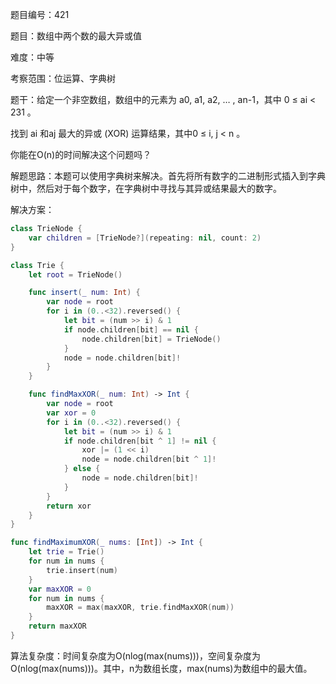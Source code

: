 题目编号：421

题目：数组中两个数的最大异或值

难度：中等

考察范围：位运算、字典树

题干：给定一个非空数组，数组中的元素为 a0, a1, a2, … , an-1，其中 0 ≤ ai < 231 。

找到 ai 和aj 最大的异或 (XOR) 运算结果，其中0 ≤ i,  j < n 。

你能在O(n)的时间解决这个问题吗？

解题思路：本题可以使用字典树来解决。首先将所有数字的二进制形式插入到字典树中，然后对于每个数字，在字典树中寻找与其异或结果最大的数字。

解决方案：

```swift
class TrieNode {
    var children = [TrieNode?](repeating: nil, count: 2)
}

class Trie {
    let root = TrieNode()

    func insert(_ num: Int) {
        var node = root
        for i in (0..<32).reversed() {
            let bit = (num >> i) & 1
            if node.children[bit] == nil {
                node.children[bit] = TrieNode()
            }
            node = node.children[bit]!
        }
    }

    func findMaxXOR(_ num: Int) -> Int {
        var node = root
        var xor = 0
        for i in (0..<32).reversed() {
            let bit = (num >> i) & 1
            if node.children[bit ^ 1] != nil {
                xor |= (1 << i)
                node = node.children[bit ^ 1]!
            } else {
                node = node.children[bit]!
            }
        }
        return xor
    }
}

func findMaximumXOR(_ nums: [Int]) -> Int {
    let trie = Trie()
    for num in nums {
        trie.insert(num)
    }
    var maxXOR = 0
    for num in nums {
        maxXOR = max(maxXOR, trie.findMaxXOR(num))
    }
    return maxXOR
}
```

算法复杂度：时间复杂度为O(nlog(max(nums)))，空间复杂度为O(nlog(max(nums)))。其中，n为数组长度，max(nums)为数组中的最大值。